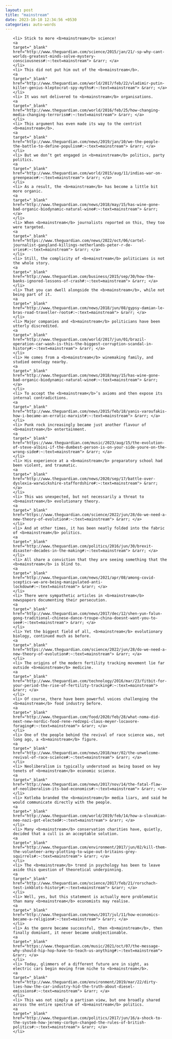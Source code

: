 ```yaml
---
layout: post
title: "mainstream"
date: 2023-10-10 12:34:56 +0530
categories: auto-words
---
```

<ol>

    <li> Stick to more <b>mainstream</b> science!
    <a 
    target="_blank" 
    href="http://www.theguardian.com/science/2015/jan/21/-sp-why-cant-worlds-greatest-minds-solve-mystery-consciousness#:~:text=mainstream"> &rarr; </a>
    </li>
    <li> This did not put him out of the <b>mainstream</b>.
    <a 
    target="_blank" 
    href="http://www.theguardian.com/world/2017/feb/22/vladimir-putin-killer-genius-kleptocrat-spy-myths#:~:text=mainstream"> &rarr; </a>
    </li>
    <li> It was not delivered to <b>mainstream</b> organisations.
    <a 
    target="_blank" 
    href="http://www.theguardian.com/world/2016/feb/25/how-changing-media-changing-terrorism#:~:text=mainstream"> &rarr; </a>
    </li>
    <li> This argument has even made its way to the centrist <b>mainstream</b>.
    <a 
    target="_blank" 
    href="http://www.theguardian.com/news/2019/jan/10/we-the-people-the-battle-to-define-populism#:~:text=mainstream"> &rarr; </a>
    </li>
    <li> But we don’t get engaged in <b>mainstream</b> politics, party politics.
    <a 
    target="_blank" 
    href="http://www.theguardian.com/world/2015/aug/11/indias-war-on-greenpeace#:~:text=mainstream"> &rarr; </a>
    </li>
    <li> As a result, the <b>mainstream</b> has become a little bit more organic.
    <a 
    target="_blank" 
    href="http://www.theguardian.com/news/2018/may/15/has-wine-gone-bad-organic-biodynamic-natural-wine#:~:text=mainstream"> &rarr; </a>
    </li>
    <li> When <b>mainstream</b> journalists reported on this, they too were targeted.
    <a 
    target="_blank" 
    href="https://www.theguardian.com/news/2022/oct/06/cartel-journalist-gangland-killings-netherlands-peter-r-de-vries#:~:text=mainstream"> &rarr; </a>
    </li>
    <li> Still, the complicity of <b>mainstream</b> politicians is not the whole story.
    <a 
    target="_blank" 
    href="http://www.theguardian.com/business/2015/sep/30/how-the-banks-ignored-lessons-of-crash#:~:text=mainstream"> &rarr; </a>
    </li>
    <li> That you can dwell alongside the <b>mainstream</b>, while not being part of it.
    <a 
    target="_blank" 
    href="http://www.theguardian.com/news/2018/jun/08/gypsy-damian-le-bras-road-traveller-roots#:~:text=mainstream"> &rarr; </a>
    </li>
    <li> Major companies and <b>mainstream</b> politicians have been utterly discredited.
    <a 
    target="_blank" 
    href="http://www.theguardian.com/world/2017/jun/01/brazil-operation-car-wash-is-this-the-biggest-corruption-scandal-in-history#:~:text=mainstream"> &rarr; </a>
    </li>
    <li> He comes from a <b>mainstream</b> winemaking family, and studied oenology nearby.
    <a 
    target="_blank" 
    href="http://www.theguardian.com/news/2018/may/15/has-wine-gone-bad-organic-biodynamic-natural-wine#:~:text=mainstream"> &rarr; </a>
    </li>
    <li> To accept the <b>mainstream</b>’s axioms and then expose its internal contradictions.
    <a 
    target="_blank" 
    href="http://www.theguardian.com/news/2015/feb/18/yanis-varoufakis-how-i-became-an-erratic-marxist#:~:text=mainstream"> &rarr; </a>
    </li>
    <li> Punk rock increasingly became just another flavour of <b>mainstream</b> entertainment.
    <a 
    target="_blank" 
    href="https://www.theguardian.com/music/2023/aug/15/the-evolution-of-steve-albini-if-the-dumbest-person-is-on-your-side-youre-on-the-wrong-side#:~:text=mainstream"> &rarr; </a>
    </li>
    <li> His experience at a <b>mainstream</b> preparatory school had been violent, and traumatic.
    <a 
    target="_blank" 
    href="http://www.theguardian.com/news/2020/sep/17/battle-over-dyslexia-warwickshire-staffordshire#:~:text=mainstream"> &rarr; </a>
    </li>
    <li> This was unexpected, but not necessarily a threat to <b>mainstream</b> evolutionary theory.
    <a 
    target="_blank" 
    href="https://www.theguardian.com/science/2022/jun/28/do-we-need-a-new-theory-of-evolution#:~:text=mainstream"> &rarr; </a>
    </li>
    <li> And at other times, it has been neatly folded into the fabric of <b>mainstream</b> politics.
    <a 
    target="_blank" 
    href="http://www.theguardian.com/politics/2016/jun/30/brexit-disaster-decades-in-the-making#:~:text=mainstream"> &rarr; </a>
    </li>
    <li> All share a conviction that they are seeing something that the <b>mainstream</b> is blind to.
    <a 
    target="_blank" 
    href="http://www.theguardian.com/news/2021/apr/08/among-covid-sceptics-we-are-being-manipulated-anti-lockdown#:~:text=mainstream"> &rarr; </a>
    </li>
    <li> There were sympathetic articles in <b>mainstream</b> newspapers documenting their persecution.
    <a 
    target="_blank" 
    href="http://www.theguardian.com/news/2017/dec/12/shen-yun-falun-gong-traditional-chinese-dance-troupe-china-doesnt-want-you-to-see#:~:text=mainstream"> &rarr; </a>
    </li>
    <li> Yet the biggest field of all, <b>mainstream</b> evolutionary biology, continued much as before.
    <a 
    target="_blank" 
    href="https://www.theguardian.com/science/2022/jun/28/do-we-need-a-new-theory-of-evolution#:~:text=mainstream"> &rarr; </a>
    </li>
    <li> The origins of the modern fertility tracking movement lie far outside <b>mainstream</b> medicine.
    <a 
    target="_blank" 
    href="http://www.theguardian.com/technology/2016/mar/23/fitbit-for-your-period-the-rise-of-fertility-tracking#:~:text=mainstream"> &rarr; </a>
    </li>
    <li> Of course, there have been powerful voices challenging the <b>mainstream</b> food industry before.
    <a 
    target="_blank" 
    href="http://www.theguardian.com/food/2020/feb/28/what-noma-did-next-new-nordic-food-rene-redzepi-claus-meyer-locavore-foraging#:~:text=mainstream"> &rarr; </a>
    </li>
    <li> One of the people behind the revival of race science was, not long ago, a <b>mainstream</b> figure.
    <a 
    target="_blank" 
    href="http://www.theguardian.com/news/2018/mar/02/the-unwelcome-revival-of-race-science#:~:text=mainstream"> &rarr; </a>
    </li>
    <li> Neoliberalism is typically understood as being based on key tenets of <b>mainstream</b> economic science.
    <a 
    target="_blank" 
    href="http://www.theguardian.com/news/2017/nov/14/the-fatal-flaw-of-neoliberalism-its-bad-economics#:~:text=mainstream"> &rarr; </a>
    </li>
    <li> Kotleba branded the <b>mainstream</b> media liars, and said he would communicate directly with the people.
    <a 
    target="_blank" 
    href="http://www.theguardian.com/world/2019/feb/14/how-a-slovakian-neo-nazi-got-elected#:~:text=mainstream"> &rarr; </a>
    </li>
    <li> Many <b>mainstream</b> conservation charities have, quietly, decided that a cull is an acceptable solution.
    <a 
    target="_blank" 
    href="http://www.theguardian.com/environment/2017/jun/02/kill-them-the-volunteer-army-plotting-to-wipe-out-britains-grey-squirrels#:~:text=mainstream"> &rarr; </a>
    </li>
    <li> The <b>mainstream</b> trend in psychology has been to leave aside this question of theoretical underpinning.
    <a 
    target="_blank" 
    href="http://www.theguardian.com/science/2017/feb/21/rorschach-test-inkblots-history#:~:text=mainstream"> &rarr; </a>
    </li>
    <li> Well, yes, but this statement is actually more problematic than many <b>mainstream</b> economists may realise.
    <a 
    target="_blank" 
    href="http://www.theguardian.com/news/2017/jul/11/how-economics-became-a-religion#:~:text=mainstream"> &rarr; </a>
    </li>
    <li> As the genre became successful, then <b>mainstream</b>, then finally dominant, it never became unobjectionable.
    <a 
    target="_blank" 
    href="https://www.theguardian.com/music/2021/oct/07/the-message-why-should-hip-hop-have-to-teach-us-anything#:~:text=mainstream"> &rarr; </a>
    </li>
    <li> Today, glimmers of a different future are in sight, as electric cars begin moving from niche to <b>mainstream</b>.
    <a 
    target="_blank" 
    href="http://www.theguardian.com/environment/2019/mar/22/dirty-lies-how-the-car-industry-hid-the-truth-about-diesel-emissions#:~:text=mainstream"> &rarr; </a>
    </li>
    <li> This was not simply a partisan view, but one broadly shared across the entire spectrum of <b>mainstream</b> politics.
    <a 
    target="_blank" 
    href="http://www.theguardian.com/politics/2017/jun/16/a-shock-to-the-system-how-jeremy-corbyn-changed-the-rules-of-british-politics#:~:text=mainstream"> &rarr; </a>
    </li>